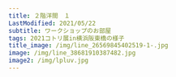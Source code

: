 ```yaml
---
title: ２階洋間　１
LastModified: 2021/05/22
subtitle: ワークショップのお部屋
tags: 2021コトリ展in横浜阪東橋の様子
title_image: /img/line_26569845402519-1-.jpg
image: /img/line_38681910387482.jpg
image2: /img/lpluv.jpg
---
```

